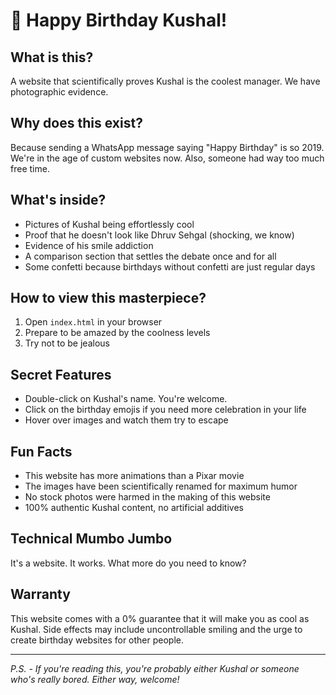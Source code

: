 # 🎂 Happy Birthday Kushal!

## What is this?

A website that scientifically proves Kushal is the coolest manager. We have photographic evidence.

## Why does this exist?

Because sending a WhatsApp message saying "Happy Birthday" is so 2019. We're in the age of custom websites now. Also, someone had way too much free time.

## What's inside?

- Pictures of Kushal being effortlessly cool
- Proof that he doesn't look like Dhruv Sehgal (shocking, we know)
- Evidence of his smile addiction
- A comparison section that settles the debate once and for all
- Some confetti because birthdays without confetti are just regular days

## How to view this masterpiece?

1. Open `index.html` in your browser
2. Prepare to be amazed by the coolness levels
3. Try not to be jealous

## Secret Features

- Double-click on Kushal's name. You're welcome.
- Click on the birthday emojis if you need more celebration in your life
- Hover over images and watch them try to escape

## Fun Facts

- This website has more animations than a Pixar movie
- The images have been scientifically renamed for maximum humor
- No stock photos were harmed in the making of this website
- 100% authentic Kushal content, no artificial additives

## Technical Mumbo Jumbo

It's a website. It works. What more do you need to know?

## Warranty

This website comes with a 0% guarantee that it will make you as cool as Kushal. Side effects may include uncontrollable smiling and the urge to create birthday websites for other people.

---

*P.S. - If you're reading this, you're probably either Kushal or someone who's really bored. Either way, welcome!* 